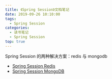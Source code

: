```yaml
---
title: 《Spring Session》文档笔记
date: 2019-09-26 10:10:00
tags:
  - Spring Session
categories:
  - 读书笔记
  - Spring Session
top: true
---
```


Spring Session 的两种解决方案：redis 与 mongodb

- [Spring Session Redis](/2019/09/26/读书笔记/《SpringSession》/1_RedisSession/index.html)
- [Spring Session MongoDB](/2019/09/26/读书笔记/《SpringSession》/2_MongoSession/index.html)

<!-- More -->
